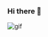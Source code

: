 ### Hi there 👋

![gif](https://media.discordapp.net/attachments/608711485849337856/824303758040236063/Vanda88.gif)






